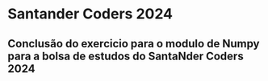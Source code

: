 # Santander Coders 2024

## Conclusão do exercicio para o modulo de Numpy para a bolsa de estudos do SantaNder Coders 2024 
